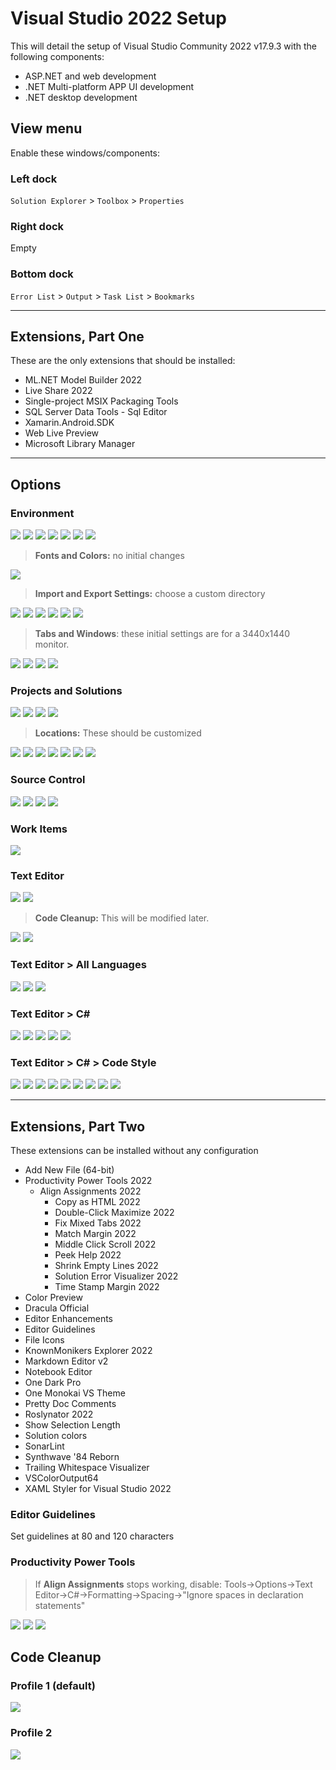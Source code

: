 # Visual Studio 2022 Setup

This will detail the setup of Visual Studio Community 2022 v17.9.3 with the following components:

* ASP.NET and web development
* .NET Multi-platform APP UI development
* .NET desktop development

## View menu

Enable these windows/components:

### Left dock

`Solution Explorer` > `Toolbox` > `Properties`

### Right dock

Empty

### Bottom dock

`Error List` > `Output` > `Task List` > `Bookmarks`

***

## Extensions, Part One

These are the only extensions that should be installed:

* ML.NET Model Builder 2022
* Live Share 2022
* Single-project MSIX Packaging Tools
* SQL Server Data Tools - Sql Editor
* Xamarin.Android.SDK
* Web Live Preview
* Microsoft Library Manager

***

## Options

### Environment

![](./Visual%20Studio%20Community%202022%20Setup/Pasted%20image%2020240313103118.png)
![](./Visual%20Studio%20Community%202022%20Setup/Pasted%20image%2020240313104048.png)
![](./Visual%20Studio%20Community%202022%20Setup/Pasted%20image%2020240313104105.png)
![](./Visual%20Studio%20Community%202022%20Setup/Pasted%20image%2020240313104122.png)
![](./Visual%20Studio%20Community%202022%20Setup/Pasted%20image%2020240313104134.png)
![](./Visual%20Studio%20Community%202022%20Setup/Pasted%20image%2020240313104151.png)
![](./Visual%20Studio%20Community%202022%20Setup/Pasted%20image%2020240313104205.png)

> **Fonts and Colors:** no initial changes

![](./Visual%20Studio%20Community%202022%20Setup/Pasted%20image%2020240313104253.png)

> **Import and Export Settings:** choose a custom directory

![](./Visual%20Studio%20Community%202022%20Setup/Pasted%20image%2020240313104311.png)
![](./Visual%20Studio%20Community%202022%20Setup/Pasted%20image%2020240313104332.png)
![](./Visual%20Studio%20Community%202022%20Setup/Pasted%20image%2020240313103942.png)
![](./Visual%20Studio%20Community%202022%20Setup/Pasted%20image%2020240313104351.png)
![](./Visual%20Studio%20Community%202022%20Setup/Pasted%20image%2020240313104013.png)
![](./Visual%20Studio%20Community%202022%20Setup/Pasted%20image%2020240313104411.png)

> **Tabs and Windows**: these initial settings are for a 3440x1440 monitor.

![](./Visual%20Studio%20Community%202022%20Setup/Pasted%20image%2020240313105157.png)
![](./Visual%20Studio%20Community%202022%20Setup/Pasted%20image%2020240313105454.png)
![](./Visual%20Studio%20Community%202022%20Setup/Pasted%20image%2020240313105504.png)
![](./Visual%20Studio%20Community%202022%20Setup/Pasted%20image%2020240313105515.png)

### Projects and Solutions
![](./Visual%20Studio%20Community%202022%20Setup/Pasted%20image%2020240313105847.png)
![](./Visual%20Studio%20Community%202022%20Setup/Pasted%20image%2020240313105900.png)
![](./Visual%20Studio%20Community%202022%20Setup/Pasted%20image%2020240313105910.png)
![](./Visual%20Studio%20Community%202022%20Setup/Pasted%20image%2020240313105934.png)

> **Locations:** These should be customized

![](./Visual%20Studio%20Community%202022%20Setup/Pasted%20image%2020240313110031.png)
![](./Visual%20Studio%20Community%202022%20Setup/Pasted%20image%2020240313110045.png)
![](./Visual%20Studio%20Community%202022%20Setup/Pasted%20image%2020240313110058.png)
![](./Visual%20Studio%20Community%202022%20Setup/Pasted%20image%2020240313110109.png)
![](./Visual%20Studio%20Community%202022%20Setup/Pasted%20image%2020240313110146.png)
![](./Visual%20Studio%20Community%202022%20Setup/Pasted%20image%2020240313110156.png)
![](./Visual%20Studio%20Community%202022%20Setup/Pasted%20image%2020240313110205.png)

### Source Control

![](./Visual%20Studio%20Community%202022%20Setup/Pasted%20image%2020240313110254.png)
![](./Visual%20Studio%20Community%202022%20Setup/Pasted%20image%2020240313110315.png)
![](./Visual%20Studio%20Community%202022%20Setup/Pasted%20image%2020240313110329.png)
![](./Visual%20Studio%20Community%202022%20Setup/Pasted%20image%2020240313110338.png)

### Work Items

![](./Visual%20Studio%20Community%202022%20Setup/Pasted%20image%2020240313110408.png)

### Text Editor

![](./Visual%20Studio%20Community%202022%20Setup/Pasted%20image%2020240313130343.png)
![](./Visual%20Studio%20Community%202022%20Setup/Pasted%20image%2020240313111936.png)

> **Code Cleanup:** This will be modified later.

![](./Visual%20Studio%20Community%202022%20Setup/Pasted%20image%2020240313112054.png)
![](./Visual%20Studio%20Community%202022%20Setup/Pasted%20image%2020240313112104.png)

### Text Editor > All Languages

![](./Visual%20Studio%20Community%202022%20Setup/Pasted%20image%2020240313112708.png)
![](./Visual%20Studio%20Community%202022%20Setup/Pasted%20image%2020240313112803.png)
![](./Visual%20Studio%20Community%202022%20Setup/Pasted%20image%2020240313112836.png)

### Text Editor > C\#

![](./Visual%20Studio%20Community%202022%20Setup/Pasted%20image%2020240313113008.png)
![](./Visual%20Studio%20Community%202022%20Setup/Pasted%20image%2020240313113020.png)
![](./Visual%20Studio%20Community%202022%20Setup/Pasted%20image%2020240313113028.png)
![](./Visual%20Studio%20Community%202022%20Setup/Pasted%20image%2020240313113600.png)
![](./Visual%20Studio%20Community%202022%20Setup/Pasted%20image%2020240313113640.png)

### Text Editor > C# > Code Style

![](./Visual%20Studio%20Community%202022%20Setup/Pasted%20image%2020240313114846.png)
![](./Visual%20Studio%20Community%202022%20Setup/Pasted%20image%2020240313120538.png)
![](./Visual%20Studio%20Community%202022%20Setup/Pasted%20image%2020240313120616.png)
![](./Visual%20Studio%20Community%202022%20Setup/Pasted%20image%2020240313120802.png)
![](./Visual%20Studio%20Community%202022%20Setup/Pasted%20image%2020240313120817.png)
![](./Visual%20Studio%20Community%202022%20Setup/Pasted%20image%2020240313121035.png)
![](./Visual%20Studio%20Community%202022%20Setup/Pasted%20image%2020240313121055.png)
![](./Visual%20Studio%20Community%202022%20Setup/Pasted%20image%2020240313121112.png)
![](./Visual%20Studio%20Community%202022%20Setup/Pasted%20image%2020240313121132.png)

***

## Extensions, Part Two

These extensions can be installed without any configuration

* Add New File (64-bit)
* Productivity Power Tools 2022
  * Align Assignments 2022
    * Copy as HTML 2022
    * Double-Click Maximize 2022
    * Fix Mixed Tabs 2022
    * Match Margin 2022
    * Middle Click Scroll 2022
    * Peek Help 2022
    * Shrink Empty Lines 2022
    * Solution Error Visualizer 2022
    * Time Stamp Margin 2022
* Color Preview
* Dracula Official
* Editor Enhancements
* Editor Guidelines
* File Icons
* KnownMonikers Explorer 2022
* Markdown Editor v2
* Notebook Editor
* One Dark Pro
* One Monokai VS Theme
* Pretty Doc Comments
* Roslynator 2022
* Show Selection Length
* Solution colors
* SonarLint
* Synthwave '84 Reborn
* Trailing Whitespace Visualizer
* VSColorOutput64
* XAML Styler for Visual Studio 2022


### Editor Guidelines

Set guidelines at 80 and 120 characters

### Productivity Power Tools

> If **Align Assignments** stops working, disable: Tools->Options->Text Editor->C#->Formatting->Spacing->"Ignore spaces in declaration statements"

![](./Visual%20Studio%20Community%202022%20Setup/Pasted%20image%2020240313122047.png)
![](./Visual%20Studio%20Community%202022%20Setup/Pasted%20image%2020240313122058.png)
![](./Visual%20Studio%20Community%202022%20Setup/Pasted%20image%2020240313122110.png)

## Code Cleanup

### Profile 1 (default)

![](./Visual%20Studio%20Community%202022%20Setup/Pasted%20image%2020240313130600.png)

### Profile 2

![](./Visual%20Studio%20Community%202022%20Setup/Pasted%20image%2020240313130736.png)